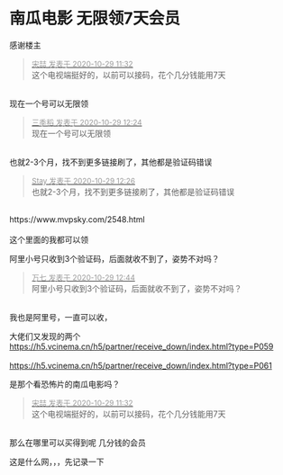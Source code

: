 # 南瓜电影 无限领7天会员


感谢楼主<img id="aimg_PoK9Z" onclick="zoom(this, this.src, 0, 0, 0)" class="zoom" src="https://cdn.jsdelivr.net/gh/hishis/forum-master/public/images/patch.gif" onmouseover="img_onmouseoverfunc(this)" onload="thumbImg(this)" border="0" alt="" />

<div class="quote"><blockquote><font size="2"><a href="https://www.hostloc.com/forum.php?mod=redirect&amp;goto=findpost&amp;pid=9368413&amp;ptid=759610" target="_blank"><font color="#999999">宋喆 发表于 2020-10-29 11:32</font></a></font><br />
这个电视端挺好的，以前可以接码，花个几分钱能用7天</blockquote></div><br />
现在一个号可以无限领<img id="aimg_xYHoq" onclick="zoom(this, this.src, 0, 0, 0)" class="zoom" src="https://cdn.jsdelivr.net/gh/hishis/forum-master/public/images/patch.gif" onmouseover="img_onmouseoverfunc(this)" onload="thumbImg(this)" border="0" alt="" />

<div class="quote"><blockquote><font size="2"><a href="https://www.hostloc.com/forum.php?mod=redirect&amp;goto=findpost&amp;pid=9368685&amp;ptid=759610" target="_blank"><font color="#999999">三季稻 发表于 2020-10-29 12:24</font></a></font><br />
现在一个号可以无限领</blockquote></div><br />
也就2-3个月，找不到更多链接刷了，其他都是验证码错误

<div class="quote"><blockquote><font size="2"><a href="https://www.hostloc.com/forum.php?mod=redirect&amp;goto=findpost&amp;pid=9368691&amp;ptid=759610" target="_blank"><font color="#999999">Stay 发表于 2020-10-29 12:26</font></a></font><br />
也就2-3个月，找不到更多链接刷了，其他都是验证码错误</blockquote></div><br />
https://www.mvpsky.com/2548.html<br />
<br />
这个里面的我都可以领<img id="aimg_lGhH3" onclick="zoom(this, this.src, 0, 0, 0)" class="zoom" src="https://cdn.jsdelivr.net/gh/hishis/forum-master/public/images/patch.gif" onmouseover="img_onmouseoverfunc(this)" onload="thumbImg(this)" border="0" alt="" />

阿里小号只收到3个验证码，后面就收不到了，姿势不对吗？

<div class="quote"><blockquote><font size="2"><a href="https://www.hostloc.com/forum.php?mod=redirect&amp;goto=findpost&amp;pid=9368758&amp;ptid=759610" target="_blank"><font color="#999999">万七 发表于 2020-10-29 12:44</font></a></font><br />
阿里小号只收到3个验证码，后面就收不到了，姿势不对吗？</blockquote></div><br />
我也是阿里号，一直可以收，

大佬们又发现的两个<br />
https://h5.vcinema.cn/h5/partner/receive_down/index.html?type=P059<br />
<br />
https://h5.vcinema.cn/h5/partner/receive_down/index.html?type=P061

是那个看恐怖片的南瓜电影吗？

<div class="quote"><blockquote><font size="2"><a href="https://www.hostloc.com/forum.php?mod=redirect&amp;goto=findpost&amp;pid=9368413&amp;ptid=759610" target="_blank"><font color="#999999">宋喆 发表于 2020-10-29 11:32</font></a></font><br />
这个电视端挺好的，以前可以接码，花个几分钱能用7天</blockquote></div><br />
那么在哪里可以买得到呢 几分钱的会员

这是什么网，，，先记录一下
